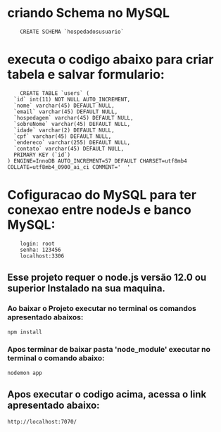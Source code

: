 # criando Schema no MySQL
```
    CREATE SCHEMA `hospedadosusuario`
```
# executa o codigo abaixo para criar tabela e salvar formulario:
```
    CREATE TABLE `users` (
  `id` int(11) NOT NULL AUTO_INCREMENT,
  `nome` varchar(45) DEFAULT NULL,
  `email` varchar(45) DEFAULT NULL,
  `hospedagem` varchar(45) DEFAULT NULL,
  `sobreNome` varchar(45) DEFAULT NULL,
  `idade` varchar(2) DEFAULT NULL,
  `cpf` varchar(45) DEFAULT NULL,
  `endereco` varchar(255) DEFAULT NULL,
  `contato` varchar(45) DEFAULT NULL,
  PRIMARY KEY (`id`)
) ENGINE=InnoDB AUTO_INCREMENT=57 DEFAULT CHARSET=utf8mb4 COLLATE=utf8mb4_0900_ai_ci COMMENT='	'
```
# Cofiguracao do MySQL para ter conexao entre nodeJs e banco MySQL:
```   
    login: root
    senha: 123456
    localhost:3306
```
## Esse projeto requer o node.js versão 12.0 ou superior Instalado na sua maquina.

### Ao baixar o Projeto executar no terminal os comandos apresentado abaixos:

```
npm install
```
 ### Apos terminar de baixar pasta 'node_module' executar no terminal o comando abaixo: 

 ```
 nodemon app
 ```

 ## Apos executar o codigo acima, acessa o link apresentado abaixo: 
 ```
 http://localhost:7070/
 ```

